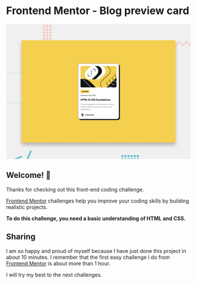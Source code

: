 # Frontend Mentor - Blog preview card

![Design preview for the Blog preview card coding challenge](./preview.jpg)

## Welcome! 👋

Thanks for checking out this front-end coding challenge.

[Frontend Mentor](https://www.frontendmentor.io) challenges help you improve your coding skills by building realistic projects.

**To do this challenge, you need a basic understanding of HTML and CSS.**

## Sharing

I am so happy and proud of myself because I have just done this project in about 10 minutes. I remember that the first easy challenge I do from [Frontend Mentor](https://www.frontendmentor.io) is about more than 1 hour.

I will try my best to the next challenges.
